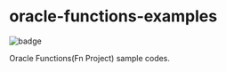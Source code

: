 # oracle-functions-examples

![badge](https://github.com/shukawam/oracle-functions-examples/actions/workflows/codeql-analysis.yaml/badge.svg)

Oracle Functions(Fn Project) sample codes.
